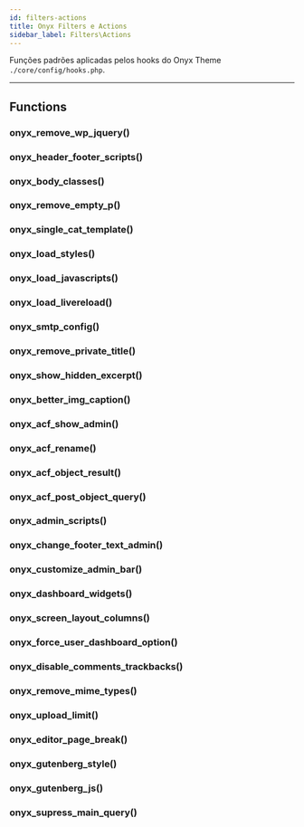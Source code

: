 ```yaml
---
id: filters-actions
title: Onyx Filters e Actions
sidebar_label: Filters\Actions
---
```


Funções padrões aplicadas pelos hooks do Onyx Theme `./core/config/hooks.php`.

---

## Functions

### onyx_remove_wp_jquery()
### onyx_header_footer_scripts()
### onyx_body_classes()
### onyx_remove_empty_p()
### onyx_single_cat_template()
### onyx_load_styles()
### onyx_load_javascripts()
### onyx_load_livereload()
### onyx_smtp_config()
### onyx_remove_private_title()
### onyx_show_hidden_excerpt()
### onyx_better_img_caption()
### onyx_acf_show_admin()
### onyx_acf_rename()
### onyx_acf_object_result()
### onyx_acf_post_object_query()
### onyx_admin_scripts()
### onyx_change_footer_text_admin()
### onyx_customize_admin_bar()
### onyx_dashboard_widgets()
### onyx_screen_layout_columns()
### onyx_force_user_dashboard_option()
### onyx_disable_comments_trackbacks()
### onyx_remove_mime_types()
### onyx_upload_limit()
### onyx_editor_page_break()
### onyx_gutenberg_style()
### onyx_gutenberg_js()
### onyx_supress_main_query()
